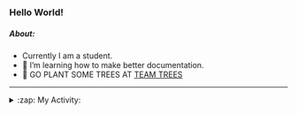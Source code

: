 ### Hello World!

##### About:
- Currently I am a student.
- 🌱 I’m learning how to make better documentation.
- 🌱 GO PLANT SOME TREES AT [TEAM TREES](https://teamtrees.org/)

---
<details>
  <summary>:zap: My Activity:</summary>
  
<!--START_SECTION:waka-->
![Code Time](http://img.shields.io/badge/Code%20Time-1%2C111%20hrs%208%20mins-blue)

**I'm a Night 🦉** 

```text
🌞 Morning                1443 commits        ██░░░░░░░░░░░░░░░░░░░░░░░   09.33 % 
🌆 Daytime                5259 commits        █████████░░░░░░░░░░░░░░░░   34.01 % 
🌃 Evening                4530 commits        ███████░░░░░░░░░░░░░░░░░░   29.29 % 
🌙 Night                  4233 commits        ███████░░░░░░░░░░░░░░░░░░   27.37 % 
```
📅 **I'm Most Productive on Wednesday** 

```text
Monday                   2331 commits        ████░░░░░░░░░░░░░░░░░░░░░   15.07 % 
Tuesday                  1905 commits        ███░░░░░░░░░░░░░░░░░░░░░░   12.32 % 
Wednesday                3592 commits        ██████░░░░░░░░░░░░░░░░░░░   23.23 % 
Thursday                 2039 commits        ███░░░░░░░░░░░░░░░░░░░░░░   13.18 % 
Friday                   1540 commits        ██░░░░░░░░░░░░░░░░░░░░░░░   09.96 % 
Saturday                 1380 commits        ██░░░░░░░░░░░░░░░░░░░░░░░   08.92 % 
Sunday                   2678 commits        ████░░░░░░░░░░░░░░░░░░░░░   17.32 % 
```


📊 **This Week I Spent My Time On** 

```text
🔥 Editors: 
VS Code                  11 hrs 16 mins      █████████████████████████   100.00 % 

🐱‍💻 Projects: 
praise                   5 hrs 43 mins       █████████████░░░░░░░░░░░░   50.70 % 
skillgraff               2 hrs 48 mins       ██████░░░░░░░░░░░░░░░░░░░   24.89 % 
CSF22                    2 hrs 44 mins       ██████░░░░░░░░░░░░░░░░░░░   24.39 % 
ai                       0 secs              ░░░░░░░░░░░░░░░░░░░░░░░░░   00.03 % 
```


 Last Updated on 20/04/2023 04:08:29 UTC
<!--END_SECTION:waka-->
</details>
